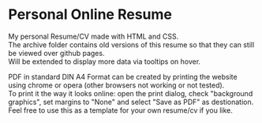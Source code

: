 # Personal Online Resume
My personal Resume/CV made with HTML and CSS. \
The archive folder contains old versions of this resume so that they can still be viewed over github pages.
\
Will be extended to display more data via tooltips on hover.

PDF in standard DIN A4 Format can be created by printing the website using chrome or opera (other browsers not working or not tested). \
To print it the way it looks online: open the print dialog, check "background graphics", set margins to "None" and select "Save as PDF" as destionation.
\
Feel free to use this as a template for your own resume/cv if you like.